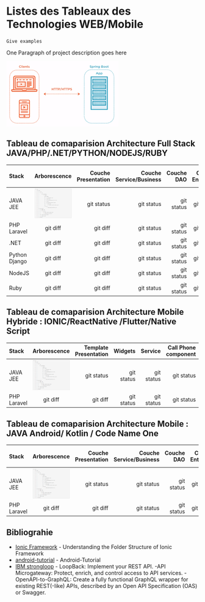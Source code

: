 #  Listes des Tableaux  des Technologies WEB/Mobile

```
Give examples

```
One Paragraph of project description goes here



![Alt text](/archi/images/clientSpringboot.png?raw=true "Title")



## Tableau de comaparision Architecture Full Stack  JAVA/PHP/.NET/PYTHON/NODEJS/RUBY

| Stack | Arborescence  | Couche Presentation |Couche Service/Business |Couche DAO |Couche Entity/DB |Couche REST API |Configuration |
| :---         |     :---:      |          ---: |         ---: |          ---: |          ---: |        ---: |        ---: |
| JAVA JEE | ![Alt text](/archi/images/springboot-project-structure.png?raw=true "Spring Boot")    | git status    | git status    | git status    | git status    | git status    |git status    |
| PHP Laravel    | git diff       | git diff      | git status    | git status    | git status    | git status    |git status    |
| .NET    | git diff       | git diff      | git status    | git status    | git status    | git status    |git status    |
| Python Django     | git diff       | git diff      | git status    | git status    | git status    | git status    |git status    |
| NodeJS    | git diff       | git diff      | git status    | git status    | git status    | git status    |git status    |
| Ruby    | git diff       | git diff      | git status    | git status    | git status    | git status    |git status    |


## Tableau de comaparision Architecture Mobile Hybride  :  IONIC/ReactNative /Flutter/Native Script
| Stack | Arborescence  | Template Presentation |Widgets  |Service|Call Phone component|REST  Client |Configuration |
| :---         |     :---:      |          ---: |         ---: |          ---: |          ---: |        ---: |        ---: |
| JAVA JEE | ![Alt text](/archi/images/springboot-project-structure.png?raw=true "Spring Boot")    | git status    | git status    | git status    | git status    | git status    |git status    |
| PHP Laravel    | git diff       | git diff      | git status    | git status    | git status    | git status    |git status    |

## Tableau de comaparision Architecture Mobile     :  JAVA Android/ Kotlin / Code Name One
| Stack | Arborescence  | Couche Presentation |Couche Service/Business |Couche DAO |Couche Entity/DB |Couche REST API |Configuration |
| :---         |     :---:      |          ---: |         ---: |          ---: |          ---: |        ---: |        ---: |
| JAVA JEE | ![Alt text](/archi/images/springboot-project-structure.png?raw=true "Spring Boot")    | git status    | git status    | git status    | git status    | git status    |git status    |
| PHP Laravel    | git diff       | git diff      | git status    | git status    | git status    | git status    |git status    |
## Bibliograhie

* [Ionic Framework](https://medium.com/@supunsandeeptha/understanding-the-folder-structure-of-ionic-4798e4345587) - Understanding the Folder Structure of Ionic Framework
* [android-tutorial](https://www.javatpoint.com/android-tutorial) - Android-Tutorial
* [IBM  strongloop](https://strongloop.com/projects/) - LoopBack: Implement your REST API.
-API Microgateway: Protect, enrich, and control access to API services.
-OpenAPI-to-GraphQL: Create a fully functional GraphQL wrapper for existing REST(-like) APIs, described by an Open API Specification (OAS) or Swagger.
